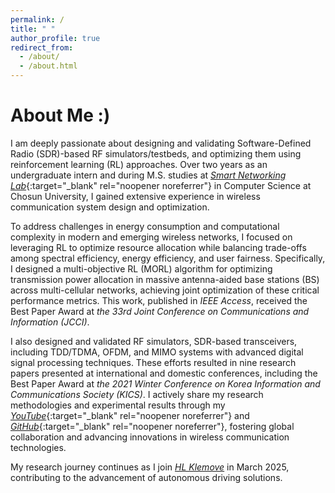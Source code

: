 ```yaml
---
permalink: /
title: " "
author_profile: true
redirect_from: 
  - /about/
  - /about.html
---
```


<!-- <style>
  /* Markdown에서 자동 생성되는 <p> 태그에 양쪽 정렬 */
  p {
    text-align: justify;
  }
</style> -->

# About Me :&#41;

I am deeply passionate about designing and validating Software-Defined Radio (SDR)-based RF simulators/testbeds, and optimizing them using reinforcement learning (RL) approaches. Over two years as an undergraduate intern and during M.S. studies at [_Smart Networking Lab_](https://sites.google.com/view/smart-networking/member){:target="_blank" rel="noopener noreferrer"} in Computer Science at Chosun University, I gained extensive experience in wireless communication system design and optimization.

To address challenges in energy consumption and computational complexity in modern and emerging wireless networks, I focused on leveraging RL to optimize resource allocation while balancing trade-offs among spectral efficiency, energy efficiency, and user fairness. Specifically, I designed a multi-objective RL (MORL) algorithm for optimizing transmission power allocation in massive antenna-aided base stations (BS) across multi-cellular networks, achieving joint optimization of these critical performance metrics. This work, published in _IEEE Access_, received the Best Paper Award at _the 33rd Joint Conference on Communications and Information (JCCI)_.

I also designed and validated RF simulators, SDR-based transceivers, including TDD/TDMA, OFDM, and MIMO systems with advanced digital signal processing techniques. These efforts resulted in nine research papers presented at international and domestic conferences, including the Best Paper Award at _the 2021 Winter Conference on Korea Information and Communications Society (KICS)_. I actively share my research methodologies and experimental results through my [_YouTube_](https://www.youtube.com/channel/UCZI9JfPn_Nk6HVkl2aAj4xA){:target="_blank" rel="noopener noreferrer"} and [_GitHub_](https://github.com/FIVEYOUNGWOO){:target="_blank" rel="noopener noreferrer"}, fostering global collaboration and advancing innovations in wireless communication technologies.

My research journey continues as I join <a href="https://hlklemove.com/eng/main.do" target="_blank" rel="noopener noreferrer">_HL Klemove_</a> in March 2025, contributing to the advancement of autonomous driving solutions.